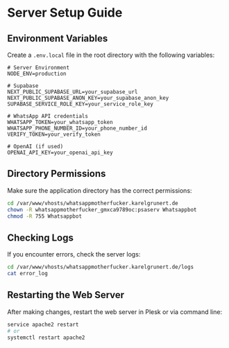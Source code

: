 # Server Setup Guide

## Environment Variables

Create a `.env.local` file in the root directory with the following variables:

```
# Server Environment
NODE_ENV=production

# Supabase
NEXT_PUBLIC_SUPABASE_URL=your_supabase_url
NEXT_PUBLIC_SUPABASE_ANON_KEY=your_supabase_anon_key
SUPABASE_SERVICE_ROLE_KEY=your_service_role_key

# WhatsApp API credentials
WHATSAPP_TOKEN=your_whatsapp_token
WHATSAPP_PHONE_NUMBER_ID=your_phone_number_id
VERIFY_TOKEN=your_verify_token

# OpenAI (if used)
OPENAI_API_KEY=your_openai_api_key
```

## Directory Permissions

Make sure the application directory has the correct permissions:

```bash
cd /var/www/vhosts/whatsappmotherfucker.karelgrunert.de
chown -R whatsappmotherfucker_gmxca9789oc:psaserv Whatsappbot
chmod -R 755 Whatsappbot
```

## Checking Logs

If you encounter errors, check the server logs:

```bash
cd /var/www/vhosts/whatsappmotherfucker.karelgrunert.de/logs
cat error_log
```

## Restarting the Web Server

After making changes, restart the web server in Plesk or via command line:

```bash
service apache2 restart
# or
systemctl restart apache2
``` 